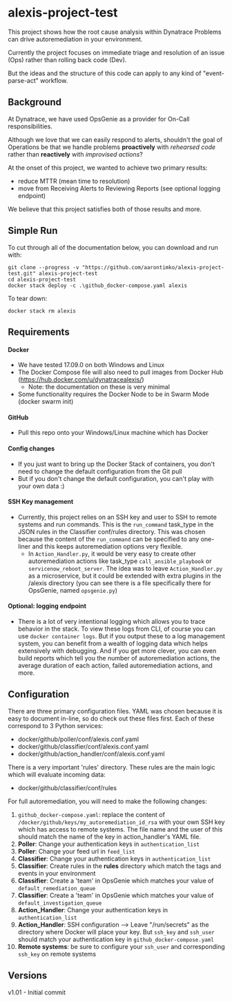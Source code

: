 # alexis-project-test

This project shows how the root cause analysis within Dynatrace Problems can drive autoremediation in your environment.

Currently the project focuses on immediate triage and resolution of an issue (Ops) rather than rolling back code (Dev).

But the ideas and the structure of this code can apply to any kind of "event-parse-act" workflow.

## Background

At Dynatrace, we have used OpsGenie as a provider for On-Call responsibilities.

Although we love that we can easily respond to alerts, shouldn't the goal of Operations be that we handle problems **proactively** with _rehearsed code_ rather than **reactively** with _improvised actions_?

At the onset of this project, we wanted to achieve two primary results:
- reduce MTTR (mean time to resolution)
- move from Receiving Alerts to Reviewing Reports (see optional logging endpoint)

We believe that this project satisfies both of those results and more.

## Simple Run

To cut through all of the documentation below, you can download and run with:

```
git clone --progress -v "https://github.com/aarontimko/alexis-project-test.git" alexis-project-test
cd alexis-project-test
docker stack deploy -c .\github_docker-compose.yaml alexis
```

To tear down:

`docker stack rm alexis`

## Requirements

#### Docker
- We have tested 17.09.0 on both Windows and Linux
- The Docker Compose file will also need to pull images from Docker Hub (https://hub.docker.com/u/dynatracealexis/)
  - Note: the documentation on these is very minimal 
- Some functionality requires the Docker Node to be in Swarm Mode (docker swarm init)

#### GitHub
- Pull this repo onto your Windows/Linux machine which has Docker

#### Config changes
- If you just want to bring up the Docker Stack of containers, you don't need to change the default configuration from the Git pull
- But if you don't change the default configuration, you can't play with your own data :)

#### SSH Key management
- Currently, this project relies on an SSH key and user to SSH to remote systems and run commands.  This is the `run_command` task_type in the JSON rules in the Classifier conf/rules directory.  This was chosen because the content of the `run_command` can be specified to any one-liner and this keeps autoremediation options very flexible.
  - In `Action_Handler.py`, it would be very easy to create other autoremediation actions like task_type `call_ansible_playbook` or `servicenow_reboot_server`.  The idea was to leave `Action_Handler.py` as a microservice, but it could be extended with extra plugins in the /alexis directory (you can see there is a file specifically there for OpsGenie, named `opsgenie.py`)

#### Optional: logging endpoint
- There is a lot of very intentional logging which allows you to trace behavior in the stack.  To view these logs from CLI, of course you can use `docker container logs`.  But if you output these to a log management system, you can benefit from a wealth of logging data which helps extensively with debugging.  And if you get more clever, you can even build reports which tell you the number of autoremediation actions, the average duration of each action, failed autoremediation actions, and more.

## Configuration

There are three primary configuration files.
YAML was chosen because it is easy to document in-line, so do check out these files first.
Each of these correspond to 3 Python services:
- docker/github/poller/conf/alexis.conf.yaml
- docker/github/classifier/conf/alexis.conf.yaml
- docker/github/action_handler/conf/alexis.conf.yaml

There is a very important 'rules' directory.
These rules are the main logic which will evaluate incoming data:
- docker/github/classifier/conf/rules

For full autoremediation, you will need to make the following changes:

1. `github_docker-compose.yaml`: replace the content of `/docker/github/keys/my_autoremediation_id_rsa` with your own SSH key which has access to remote systems.  The file name and the user of this should match the name of the key in action_handler's YAML file.
1. **Poller**: Change your authentication keys in `authentication_list`
1. **Poller**: Change your feed url in `feed_list`
1. **Classifier**: Change your authentication keys in `authentication_list`
1. **Classifier**: Create rules in the **rules** directory which match the tags and events in your environment
1. **Classifier**: Create a 'team' in OpsGenie which matches your value of `default_remediation_queue`
1. **Classifier**: Create a 'team' in OpsGenie which matches your value of `default_investigation_queue`
1. **Action_Handler**: Change your authentication keys in `authentication_list`
1. **Action_Handler**: SSH configuration --> Leave "/run/secrets" as the directory where Docker will place your key. But `ssh_key` and `ssh_user` should match your authentication key in `github_docker-compose.yaml`
1. **Remote systems**: be sure to configure your `ssh_user` and corresponding `ssh_key` on remote systems


## Versions

v1.01 - Initial commit


